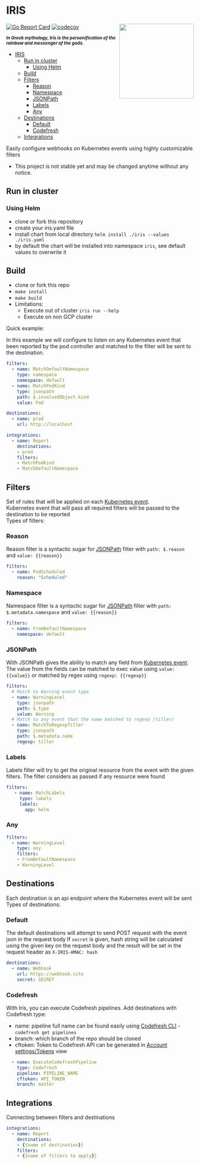 # IRIS

<img src="https://github.com/olegsu/iris/raw/master/Iris.jpg" width="200" align="right">

[![Go Report Card](https://goreportcard.com/badge/github.com/olegsu/iris)](https://goreportcard.com/report/github.com/olegsu/iris)
[![codecov](https://codecov.io/gh/olegsu/iris/branch/master/graph/badge.svg)](https://codecov.io/gh/olegsu/iris)

<sub>**_In Greek mythology, Iris is the personification of the rainbow and messenger of the gods._**</sub>

- [IRIS](#iris)
  - [Run in cluster](#run-in-cluster)
    - [Using Helm](#using-helm)
  - [Build](#build)
  - [Filters](#filters)
    - [Reason](#reason)
    - [Namespace](#namespace)
    - [JSONPath](#jsonpath)
    - [Labels](#labels)
    - [Any](#any)
  - [Destinations](#destinations)
    - [Default](#default)
    - [Codefresh](#codefresh)
  - [Integrations](#integrations)

Easily configure webhooks on Kubernetes events using highly customizable filters

* This project is not stable yet and may be changed anytime without any notice.

## Run in cluster
### Using Helm
* clone or fork this repository
* create your iris.yaml file
* install chart from local directory `helm install ./iris --values ./iris.yaml`
* by default the chart will be installed into namespace `iris`, see default values to overwrite it

## Build
* clone or fork this repo
* `make install`
* `make build`
* Limitations:
  * Execute out of cluster `iris run --help`
  * Execute on non GCP cluster

Quick example:

In this example we will configure to listen on any Kubernetes event that been reported by the pod controller and matched to the filter will be sent to the destination.

```yaml
filters:
  - name: MatchDefaultNamespace
    type: namespace
    namespace: default
  - name: MatchPodKind
    type: jsonpath
    path: $.involvedObject.kind
    value: Pod

destinations:
  - name: prod
    url: http://localhost

integrations:
  - name: Report
    destinations: 
    - prod
    filters:
    - MatchPodKind
    - MatchDefaultNamespace
```

## Filters
Set of rules that will be applied on each [Kubernetes event](https://github.com/kubernetes/api/blob/master/core/v1/types.go#L4501).  
Kubernetes event that will pass all required filters will be passed to the destination to be reported  
Types of filters:
### Reason
Reason filter is a syntactic sugar for [JSONPath](#jsonpath) filter with `path: $.reason` and `value: {{reason}}`
```yaml
filters:
  - name: PodScheduled
    reason: "Scheduled"
```

### Namespace
Namespace filter is a syntactic sugar for [JSONPath](#jsonpath) filter with `path: $.metadata.namespace` and `value: {{reason}}`
```yaml
filters:
  - name: FromDefaultNamespace
    namespace: default
```

### JSONPath
With JSONPath gives the ability to match any field from [Kubernetes event](https://github.com/kubernetes/api/blob/master/core/v1/types.go#L5478).
The value from the fields can be matched to exec value using `value: {{value}}` or matched by regex using `regexp: {{regexp}}`
```yaml
filters:
  # Match to Warning event type
  - name: WarningLevel
    type: jsonpath
    path: $.type
    value: Warning
  # Match to any event that the name matched to regexp /tiller/
  - name: MatchToRegexpTiller
    type: jsonpath
    path: $.metadata.name
    regexp: tiller
```



### Labels
Labels filter will try to get the original resource from the event with the given filters.
The filter considers as passed if any resource were found
```yaml
filters:
   - name: MatchLabels
     type: labels
     labels:
       app: helm
```

### Any
```yaml
filters:
  - name: WarningLevel
    type: any
    filters:
    - FromDefaultNamespace
    - WarningLevel
```

## Destinations
Each destination is an api endpoint where the Kubernetes event will be sent
Types of destinations:
### Default
The default destinations will attempt to send POST request with the event json in the request body
If `secret` is given, hash string will be calculated using the given key on the request body and the result will be set in the request header as `X-IRIS-HMAC: hash`
```yaml
destinations:
  - name: Webhook
    url: https://webhook.site
    secret: SECRET
```
### Codefresh
With Iris, you can execute Codefresh pipelines.
Add destinations with Codefresh type:
* name: pipeline full name can be found easily using [Codefresh CLI](https://codefresh-io.github.io/cli/) - `codefresh get pipelines`
* branch: which branch of the repo should be cloned
* cftoken: Token to Codefresh API can be generated in [Account settings/Tokens](https://g.codefresh.io/account-conf/tokens) view
```yaml
  - name: ExecuteCodefreshPipeline
    type: Codefresh
    pipeline: PIPELINE_NAME
    cftoken: API_TOKEN
    branch: master
```

## Integrations
Connecting between filters and destinations
```yaml
integrations:
  - name: Report
    destinations:
    - {{name of destination}}
    filters:
    - {{name of filters to apply}}
```
